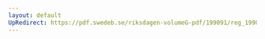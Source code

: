 ```yaml
---
layout: default
UpRedirect: https://pdf.swedeb.se/riksdagen-volumeG-pdf/199091/reg_199091/reg_199091_0101.pdf
---
```


